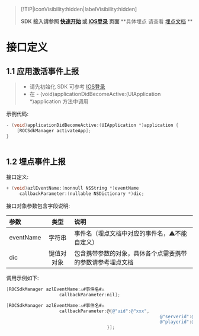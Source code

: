 
> [!TIP|iconVisibility:hidden|labelVisibility:hidden]
> 
> **SDK 接入请参照 [快速开始](/started/quickstart-ios.md) 或 [IOS登录](/core/login/access-ios.md) 页面**
> **具体埋点 请查看 [埋点文档](/core/daq/access-events-table.md) **

# 接口定义

## 1.1 应用激活事件上报
> * 请先初始化 SDK 可参考 [IOS登录](/core/login/access-ios.md) 
> * 在  - (void)applicationDidBecomeActive:(UIApplication *)application 方法中调用

示例代码:

```objectivec
- (void)applicationDidBecomeActive:(UIApplication *)application {
    [ROCSdkManager activateApp];
}
	
```

## 1.2 埋点事件上报
接口定义:
```objectivec
+ (void)azlEventName:(nonnull NSString *)eventName 
	 callbackParameter:(nullable NSDictionary *)dic;
```

接口对象参数包含字段说明:

| 参数      |  类型  | 说明   |
| :-------- | :----: | :------ |
| eventName | 字符串 | 事件名（埋点文档中对应的事件名，⚠️不能自定义） |
| dic  | 键值对对象 | 包含携带参数的对象，具体各个点需要携带的参数请参考埋点文档|

调用示例如下:

```objectivec
[ROCSdkManager azlEventName:⚠️#事件名#⚠️ 
					callbackParameter:nil];

[ROCSdkManager azlEventName:⚠️#事件名#⚠️ 
					callbackParameter:@{@"uid":@"xxx", 
														  @"serverid":@"xxx", 
														  @"playerid":@"xxx",
                  					  }];
```



